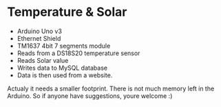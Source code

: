 # Temperature & Solar

* Arduino Uno v3
* Ethernet Shield
* TM1637 4bit 7 segments module
* Reads from a DS18S20 temperature sensor
* Reads Solar value
* Writes data to MySQL database
* Data is then used from a website.


Actualy it needs a smaller footprint. There is not much memory left in the Arduino. So if anyone have suggestions, youre welcome :)
